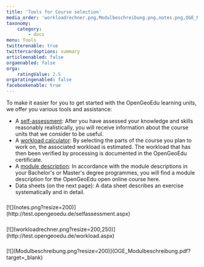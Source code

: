 ```yaml
---
title: 'Tools for Course selection'
media_order: 'workloadrechner.png,Modulbeschreibung.png,notes.png,OGE_Modulbeschreibung.pdf'
taxonomy:
    category:
        - docs
menu: Tools
twitterenable: true
twittercardoptions: summary
articleenabled: false
orgaenabled: false
orga:
    ratingValue: 2.5
orgaratingenabled: false
facebookenable: true
---
```


To make it easier for you to get started with the OpenGeoEdu learning units, we offer you various tools and assistance:

* A [self-assessment](http://test.opengeoedu.de/selfassessment.aspx?target=_blank): After you have assessed your knowledge and skills reasonably realistically, you will receive information about the course units that we consider to be useful.
* A [workload calculator](http://test.opengeoedu.de/workload.aspx?target=_blank): By selecting the parts of the course you plan to work on, the associated workload is estimated. The workload that has then been verified by processing is documented in the OpenGeoEdu certificate.
* A [module description](https://learn.opengeoedu.de/uebersicht/self-assessment/OGE_Modulbeschreibung.pdf?target=_blank): In accordance with the module descriptions in your Bachelor's or Master's degree programmes, you will find a module description for the OpenGeoEdu open online course here.
* Data sheets (on the next page): A data sheet describes an exercise systematically and in detail.

<div class="card-deck">
    <div class="card">
        <div class="card-body">
            <h5 class="card-title"></h5>
            <p class="card-text"></p>
            <p class="card-text">
                <small class="text-muted"></small>
            </p>
            <div markdown="1">[![](notes.png?resize=200)](http://test.opengeoedu.de/selfassessment.aspx)</div>
        </div>
    </div>
    <div class="card">
        <div class="card-body">
                <h5 class="card-title"></h5>
                <p class="card-text"></p>
                <p class="card-text">
                    <small class="text-muted"></small>
                </p>
            <div markdown="1">[![](workloadrechner.png?resize=200,250)](http://test.opengeoedu.de/workload.aspx)</div>
        </div>
    </div>
    <div class="card">
        <div class="card-body">
            <h5 class="card-title"></h5>
            <p class="card-text"></p>
            <p class="card-text">
                <small class="text-muted"></small>
            </p>
            <div markdown="1">[![](Modulbeschreibung.png?resize=200)](OGE_Modulbeschreibung.pdf?target=_blank)</div>
        </div>
    </div>
</div>
<!-- # Selbsteinschätzung (in Arbeit)

[![](icons8-test-absolviert-64.png?resize=200&classes=caption "Selbsteinschätzung")](http://test.opengeoedu.de/)

# Workloadrechner (in Arbeit)

[![](icons8-taschenrechner-64.png?resize=200&classes=caption "Workloadrechner")](http://test.opengeoedu.de/workload.aspx)


## Modulbeschreibung (in Arbeit)

[Modulbeschreibung](OGE_Modulbeschreibung.pdf)
-->
